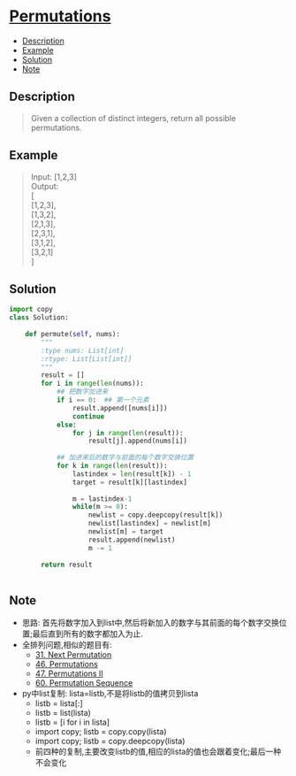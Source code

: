 # [Permutations](https://leetcode.com/problems/permutations/description/)

<!-- GFM-TOC -->
* <a href="#Description">Description</a>
* <a href="#Example">Example</a>
* <a href="#Solution">Solution</a>
* <a href="#Note">Note</a>
<!-- GFM-TOC -->


## <a name="Description">Description</a>
>Given a collection of distinct integers, return all possible permutations. </br>

## <a name="Example">Example</a>
>Input: [1,2,3]</br>
Output:</br>
[</br>
  [1,2,3],</br>
  [1,3,2],</br>
  [2,1,3],</br>
  [2,3,1],</br>
  [3,1,2],</br>
  [3,2,1]</br>
]</br>
## <a name="Solution">Solution</a>
```python
import copy
class Solution:
    
    def permute(self, nums):
        """
        :type nums: List[int]
        :rtype: List[List[int]]
        """
        result = []
        for i in range(len(nums)):
            ## 把数字加进来
            if i == 0:  ## 第一个元素
                result.append([nums[i]])
                continue
            else:
                for j in range(len(result)):
                    result[j].append(nums[i])
        
            ## 加进来后的数字与前面的每个数字交换位置
            for k in range(len(result)):
                lastindex = len(result[k]) - 1
                target = result[k][lastindex]
                
                m = lastindex-1
                while(m >= 0):
                    newlist = copy.deepcopy(result[k])
                    newlist[lastindex] = newlist[m]
                    newlist[m] = target
                    result.append(newlist)
                    m -= 1
            
        return result
   
```
## <a name="Note">Note</a>
* 思路: 首先将数字加入到list中,然后将新加入的数字与其前面的每个数字交换位置;最后直到所有的数字都加入为止.
* 全排列问题,相似的题目有:
  * [31. Next Permutation](https://leetcode.com/problems/next-permutation/)</br>
  * [46. Permutations](https://leetcode.com/problems/permutations/description/)</br>
  * [47. Permutations II](https://leetcode.com/problems/permutations-ii/)</br>
  * [60. Permutation Sequence](https://leetcode.com/problems/permutation-sequence/description/)</br>
* py中list复制: lista=listb,不是将listb的值拷贝到lista
  * listb = lista[:]
  * listb = list(lista)
  * listb = [i for i in lista]
  * import copy; listb = copy.copy(lista)
  * import copy; listb = copy.deepcopy(lista)
  * 前四种的复制,主要改变listb的值,相应的lista的值也会跟着变化;最后一种不会变化
  





